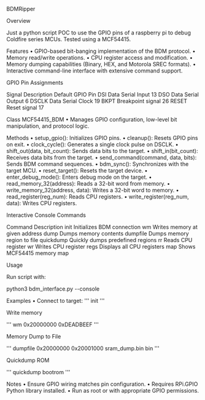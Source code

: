 BDMRipper

Overview

Just a python script POC to use the GPIO pins of a raspberry pi to debug Coldfire series MCUs. Tested using a MCF54415.

Features
	•	GPIO-based bit-banging implementation of the BDM protocol.
	•	Memory read/write operations.
	•	CPU register access and modification.
	•	Memory dumping capabilities (Binary, HEX, and Motorola SREC formats).
	•	Interactive command-line interface with extensive command support.

GPIO Pin Assignments

Signal     Description               Default GPIO Pin
DSI        Data Serial Input        13
DSO	       Data Serial Output      	6
DSCLK	     Data Serial Clock	      19
BKPT	     Breakpoint signal	      26
RESET	     Reset signal	            17

Class MCF54415_BDM
	•	Manages GPIO configuration, low-level bit manipulation, and protocol logic.

Methods
	•	setup_gpio(): Initializes GPIO pins.
	•	cleanup(): Resets GPIO pins on exit.
	•	clock_cycle(): Generates a single clock pulse on DSCLK.
	•	shift_out(data, bit_count): Sends data bits to the target.
	•	shift_in(bit_count): Receives data bits from the target.
	•	send_command(command, data, bits): Sends BDM command sequences.
	•	bdm_sync(): Synchronizes with the target MCU.
	•	reset_target(): Resets the target device.
	•	enter_debug_mode(): Enters debug mode on the target.
	•	read_memory_32(address): Reads a 32-bit word from memory.
	•	write_memory_32(address, data): Writes a 32-bit word to memory.
	•	read_register(reg_num): Reads CPU registers.
	•	write_register(reg_num, data): Writes CPU registers.

Interactive Console Commands

Command	Description
init	Initializes BDM connection
wm	Writes memory at given address
dump	Dumps memory contents
dumpfile	Dumps memory region to file
quickdump	Quickly dumps predefined regions
rr	Reads CPU register
wr	Writes CPU register
regs	Displays all CPU registers
map	Shows MCF54415 memory map

Usage

Run script with:

python3 bdm_interface.py --console

Examples
	•	Connect to target:
'''
init
'''

Write memory

'''
wm 0x20000000 0xDEADBEEF
'''

Memory Dump to File

'''
dumpfile 0x20000000 0x20001000 sram_dump.bin bin
'''

Quickdump ROM

'''
quickdump bootrom
'''


Notes
	•	Ensure GPIO wiring matches pin configuration.
	•	Requires RPi.GPIO Python library installed.
	•	Run as root or with appropriate GPIO permissions.
